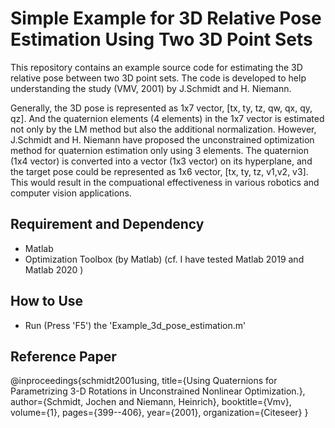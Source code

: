# Simple Example for 3D Relative Pose Estimation Using Two 3D Point Sets

This repository contains an example source code for estimating the 3D relative pose between two 3D point sets.
The code is developed to help understanding the study (VMV, 2001) by  J.Schmidt and H. Niemann.

Generally, the 3D pose is represented as 1x7 vector, [tx, ty, tz, qw, qx, qy, qz]. And the quaternion elements (4 elements) in the 1x7 vector is estimated not only by the LM method but also the additional normalization. However, J.Schmidt and H. Niemann have proposed the unconstrained optimization method for quaternion estimation only using 3 elements. The quaternion (1x4 vector) is converted into a vector (1x3 vector) on its hyperplane, and the target pose could be represented as 1x6 vector, [tx, ty, tz, v1,v2, v3]. This would result in the compuational effectiveness in various robotics and computer vision applications.  


## Requirement and Dependency

- Matlab 
- Optimization Toolbox (by Matlab)
(cf. I have tested Matlab 2019 and  Matlab 2020 )


## How to Use

- Run (Press 'F5') the 'Example_3d_pose_estimation.m'


## Reference Paper

@inproceedings{schmidt2001using,
  title={Using Quaternions for Parametrizing 3-D Rotations in Unconstrained Nonlinear Optimization.},
  author={Schmidt, Jochen and Niemann, Heinrich},
  booktitle={Vmv},
  volume={1},
  pages={399--406},
  year={2001},
  organization={Citeseer}
}
